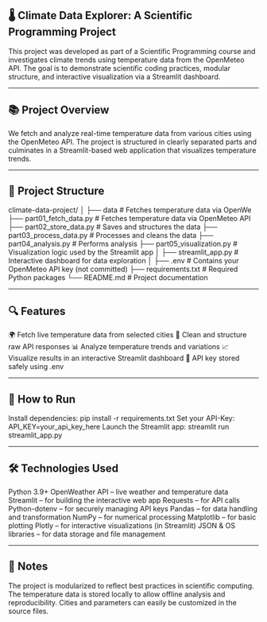 ## 🌡️ Climate Data Explorer: A Scientific Programming Project

This project was developed as part of a Scientific Programming course and investigates climate trends using temperature data from the OpenMeteo API. The goal is to demonstrate scientific coding practices, modular structure, and interactive visualization via a Streamlit dashboard.

---

## 📚 Project Overview
We fetch and analyze real-time temperature data from various cities using the OpenMeteo API. The project is structured in clearly separated parts and culminates in a Streamlit-based web application that visualizes temperature trends.

---

## 🧩 Project Structure
climate-data-project/
│
├── data                        # Fetches temperature data via OpenWe
├── part01_fetch_data.py        # Fetches temperature data via OpenMeteo API
├── part02_store_data.py        # Saves and structures the data
├── part03_process_data.py      # Processes and cleans the data
├── part04_analysis.py          # Performs analysis
├── part05_visualization.py     # Visualization logic used by the Streamlit app
│
├── streamlit_app.py            # Interactive dashboard for data exploration
│
├── .env                        # Contains your OpenMeteo API key (not committed)
├── requirements.txt            # Required Python packages
└── README.md                   # Project documentation


---

## 🔍 Features
🌍 Fetch live temperature data from selected cities
🧹 Clean and structure raw API responses
📊 Analyze temperature trends and variations
📈 Visualize results in an interactive Streamlit dashboard
🔐 API key stored safely using .env

---

## 🚀 How to Run
Install dependencies:
pip install -r requirements.txt
Set your API-Key:
API_KEY=your_api_key_here
Launch the Streamlit app:
streamlit run streamlit_app.py

---

## 🛠 Technologies Used
Python 3.9+
OpenWeather API – live weather and temperature data
Streamlit – for building the interactive web app
Requests – for API calls
Python-dotenv – for securely managing API keys
Pandas – for data handling and transformation
NumPy – for numerical processing
Matplotlib – for basic plotting
Plotly – for interactive visualizations (in Streamlit)
JSON & OS libraries – for data storage and file management

---

## 📌 Notes
The project is modularized to reflect best practices in scientific computing.
The temperature data is stored locally to allow offline analysis and reproducibility.
Cities and parameters can easily be customized in the source files.